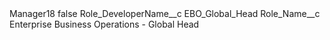 <?xml version="1.0" encoding="UTF-8"?>
<CustomMetadata xmlns="http://soap.sforce.com/2006/04/metadata" xmlns:xsi="http://www.w3.org/2001/XMLSchema-instance" xmlns:xsd="http://www.w3.org/2001/XMLSchema">
    <label>Manager18</label>
    <protected>false</protected>
    <values>
        <field>Role_DeveloperName__c</field>
        <value xsi:type="xsd:string">EBO_Global_Head</value>
    </values>
    <values>
        <field>Role_Name__c</field>
        <value xsi:type="xsd:string">Enterprise Business Operations - Global Head</value>
    </values>
</CustomMetadata>
